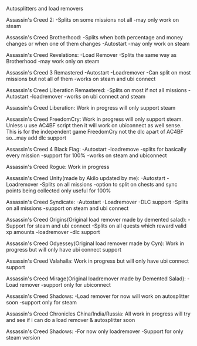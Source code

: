 Autosplitters and load removers

Assassin's Creed 2:
-Splits on some missions not all
-may only work on steam

Assassin's Creed Brotherhood:
-Splits when both percentage and money changes or when one of them changes
-Autostart
-may only work on steam

Assassin's Creed Revelations:
-Load Remover
-Splits the same way as Brotherhood
-may work only on steam

Assassin's Creed 3 Remastered
-Autostart
-Loadremover
-Can split on most missions but not all of them
-works on steam and ubi connect

Assassin's Creed Liberation Remastered:
-Splits on most if not all missions
-Autostart
-loadremover
-works on ubi connect and steam

Assassin's Creed Liberation:
Work in progress will only support steam

Assassin's Creed FreedomCry:
Work in progress will only support steam. Unless u use AC4BF script then it will work on ubiconnect as well sense.
This is for the independent game FreedomCry not the dlc apart of AC4BF so...may add dlc support

Assassin's Creed 4 Black Flag:
-Autostart
-loadremove
-splits for basically every mission
-support for 100%
-works on steam and ubiconnect

Assassin's Creed Rogue:
Work in progress

Assassin's Creed Unity(made by Akilo updated by me):
-Autostart
-Loadremover
-Splits on all missions
-option to split on chests and sync points being collected only useful for 100%

Assassin's Creed Syndicate:
-Autostart
-Loadremover
-DLC support
-Splits on all missions
-support on steam and ubi connect

Assassin's Creed Origins(Original load remover made by demented salad):
-Support for steam and ubi connect
-Splits on all quests which reward valid xp amounts
-loadremover
-dlc support

Assassin's Creed Odyessey(Original load remover made by Cyn):
Work in progress but will only have ubi connect support

Assassin's Creed Valahalla:
Work in progress but will only have ubi connect support

Assassin's Creed Mirage(Original loadremover made by Demented Salad):
-Load remover
-support only for ubiconnect

Assassin's Creed Shadows:
-Load remover for now will work on autosplitter soon
-support only for steam

Assassin's Creed Chronicles China/India/Russia:
All work in progress will try and see if i can do a load remover & autosplitter soon

Assassin's Creed Shadows:
-For now only loadremover
-Support for only steam version
